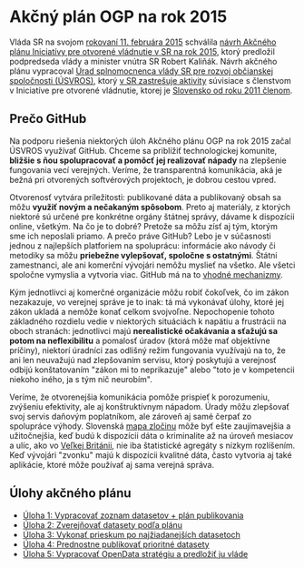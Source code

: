 # Akčný plán OGP na rok 2015

Vláda SR na svojom [rokovaní 11. februára 2015](http://www.rokovania.sk/Rokovanie.aspx/RokovanieDetail/785) schválila [návrh Akčného plánu Iniciatívy pre otvorené vládnutie v SR na rok 2015](http://www.rokovania.sk/Rokovanie.aspx/BodRokovaniaDetail?idMaterial=24263), ktorý predložil podpredseda vlády a minister vnútra SR Robert Kaliňák. Návrh akčného plánu vypracoval [Úrad splnomocnenca vlády SR pre rozvoj občianskej spoločnosti (ÚSVROS)](http://www.tretisektor.gov.sk/), ktorý [v SR zastrešuje aktivity](http://www.otvorenavlada.gov.sk/) súvisiace s členstvom v Iniciatíve pre otvorené vládnutie, ktorej je [Slovensko od roku 2011 členom](http://www.opengovpartnership.org/country/slovakia).

## Prečo GitHub

Na podporu riešenia niektorých úloh Akčného plánu OGP na rok 2015 začal ÚSVROS využívať GitHub. Chceme sa priblížiť technologickej komunite, **bližšie s ňou spolupracovať a pomôcť jej realizovať nápady** na zlepšenie fungovania vecí verejných. Veríme, že transparentná komunikácia, aká je bežná pri otvorených softvérových projektoch, je dobrou cestou vpred.

Otvorenosť vytvára príležitosti: publikované dáta a publikovaný obsah sa môžu **využiť novým a nečakaným spôsobom**. Preto aj materiály, z ktorých niektoré sú určené pre konkrétne orgány štátnej správy, dávame k dispozícii online, všetkým. Na čo je to dobré? Pretože sa môžu zísť aj tým, ktorým sme ich neposlali priamo. A prečo práve GitHub? Lebo je v súčasnosti jednou z najlepších platforiem na spoluprácu: informácie ako návody či metodiky sa môžu **priebežne vylepšovať, spoločne s ostatnými**. Štátni zamestnanci, ale ani komerční vývojári nemôžu myslieť na všetko. Ale všetci spoločne vymyslia a vytvoria viac. GitHub má na to [vhodné mechanizmy](https://help.github.com/articles/using-pull-requests/).

Kým jednotlivci aj komerčné organizácie môžu robiť čokoľvek, čo im zákon nezakazuje, vo verejnej správe je to inak: tá má vykonávať úlohy, ktoré jej zákon ukladá a nemôže konať celkom svojvoľne. Nepochopenie tohoto základného rozdielu vedie v niektorých situáciách k napätiu a frustrácii na oboch stranách: jednotlivci majú **nerealistické očakávania a sťažujú sa potom na neflexibilitu** a pomalosť úradov (ktorá môže mať objektívne príčiny), niektorí úradníci zas odlišný režim fungovania využívajú na to, že ani len neuvažujú nad zlepšovaním servisu, ktorý poskytujú a verejnosť odbijú konštatovaním "zákon mi to neprikazuje" alebo "toto je v kompetencii niekoho iného, ja s tým nič neurobím".

Veríme, že otvorenejšia komunikácia pomôže prispieť k porozumeniu, zvýšeniu efektivity, ale aj konštruktívnym nápadom. Úrady môžu zlepšovať svoj servis daňovým poplatníkom, ale zároveň aj samé čerpať zo spolupráce výhody. Slovenská [mapa zločinu](http://mapazlocinu.sk/) môže byť ešte zaujímavejšia a užitočnejšia, keď budú k dispozícii dáta o kriminalite až na úroveň mesiacov a ulíc, ako vo [Veľkej Británii](http://www.police.uk/metropolitan/00BK17N/crime/), nie iba štatistické agregáty s nízkym rozlíšením. Keď vývojári "zvonku" majú k dispozícii kvalitné dáta, často vytvoria aj také aplikácie, ktoré môže používať aj sama verejná správa.

## Úlohy akčného plánu

- [Úloha 1: Vypracovať zoznam datasetov + plán publikovania](uloha-01)
- [Úloha 2: Zverejňovať datasety podľa plánu](uloha-02)
- [Úloha 3: Vykonať prieskum po najžiadanejších datasetoch](uloha-03)
- [Úloha 4: Prednostne publikovať prioritné datasety](uloha-04)
- [Úloha 5: Vypracovať OpenData stratégiu a predložiť ju vláde](uloha-05)
